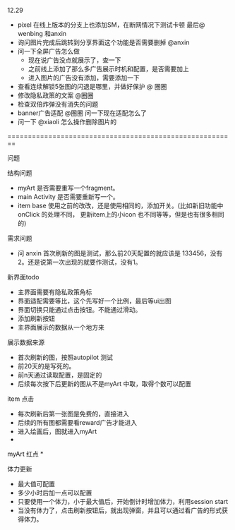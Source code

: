 12.29

* pixel 在线上版本的分支上也添加SM，在断网情况下测试卡顿 最后@ wenbing 和anxin
* 询问图片完成后跳转到分享界面这个功能是否需要删掉 @anxin
* 问一下全屏广告怎么做
  * 现在说广告没点就展示了，查一下
  * 之前线上添加了那么多广告展示时机和配置，是否需要加上
  * 进入图片的广告没有添加，需要添加一下
* 查看连续解锁5张图的闪退是哪里，并做好保护 @ 圈圈
*  修改隐私政策的文案 @圈圈
* 检查双倍炸弹没有消失的问题
* banner广告适配 @圈圈 问一下现在适配怎么了
* 问一下 @xiaoli 怎么操作删除图片的

========================================================

问题

结构问题
* myArt 是否需要重写一个fragment。
* main Activity 是否需要重新写一个。
*  item base 使用之前的改改，还是使用相同的，添加开关。(比如新旧功能中 onClick 的处理不同， 更新item上的小icon 也不同等等，但是也有很多相同的)

需求问题
* 问 anxin 首次刷新的图是测试，那么前20天配置的就应该是 133456，没有2。还是说第一次出现的就要作测试，没有1。


新界面todo

* 主界面需要有隐私政策角标 
* 界面适配需要等比，这个先写好一个比例，最后等ui出图
* 界面切换只能通过点击按钮。不能通过滑动。
* 添加刷新按钮
* 主界面展示的数据从一个地方来

展示数据来源
* 首次刷新的图，按照autopilot 测试
* 前20天的是写死的。
* 前n天通过读取配置，是固定的
* 后续每次按下后更新的图从不是myArt 中取，取得个数可以配置


item 点击

* 每次刷新后第一张图是免费的，直接进入
* 后续的所有图都需要看reward广告才能进入
* 进入绘画后，图就进入myArt
* 


myArt 红点
* 



体力更新
* 最大值可配置
* 多少小时后加一点可以配置
* 只要使用一个体力，小于最大值后，开始倒计时增加体力，利用session start
* 当没有体力了，点击刷新按钮后，就出现弹窗，并且可以通过看广告的形式获得体力。


















